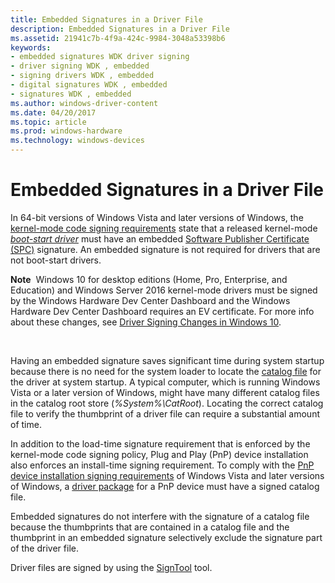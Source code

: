 ```yaml
---
title: Embedded Signatures in a Driver File
description: Embedded Signatures in a Driver File
ms.assetid: 21941c7b-4f9a-424c-9984-3048a53398b6
keywords:
- embedded signatures WDK driver signing
- driver signing WDK , embedded
- signing drivers WDK , embedded
- digital signatures WDK , embedded
- signatures WDK , embedded
ms.author: windows-driver-content
ms.date: 04/20/2017
ms.topic: article
ms.prod: windows-hardware
ms.technology: windows-devices
---
```


# Embedded Signatures in a Driver File


In 64-bit versions of Windows Vista and later versions of Windows, the [kernel-mode code signing requirements](kernel-mode-code-signing-requirements--windows-vista-and-later-.md) state that a released kernel-mode [*boot-start driver*](https://msdn.microsoft.com/library/windows/hardware/ff556272#wdkgloss-boot-start-driver) must have an embedded [Software Publisher Certificate (SPC)](software-publisher-certificate.md) signature. An embedded signature is not required for drivers that are not boot-start drivers.

**Note**  Windows 10 for desktop editions (Home, Pro, Enterprise, and Education) and Windows Server 2016 kernel-mode drivers must be signed by the Windows Hardware Dev Center Dashboard and the Windows Hardware Dev Center Dashboard requires an EV certificate. For more info about these changes, see [Driver Signing Changes in Windows 10](http://blogs.msdn.com/b/windows_hardware_certification/archive/2015/04/01/driver-signing-changes-in-windows-10.aspx).

 

Having an embedded signature saves significant time during system startup because there is no need for the system loader to locate the [catalog file](catalog-files.md) for the driver at system startup. A typical computer, which is running Windows Vista or a later version of Windows, might have many different catalog files in the catalog root store (*%System%\\CatRoot*). Locating the correct catalog file to verify the thumbprint of a driver file can require a substantial amount of time.

In addition to the load-time signature requirement that is enforced by the kernel-mode code signing policy, Plug and Play (PnP) device installation also enforces an install-time signing requirement. To comply with the [PnP device installation signing requirements](pnp-device-installation-signing-requirements--windows-vista-and-later-.md) of Windows Vista and later versions of Windows, a [driver package](driver-packages.md) for a PnP device must have a signed catalog file.

Embedded signatures do not interfere with the signature of a catalog file because the thumbprints that are contained in a catalog file and the thumbprint in an embedded signature selectively exclude the signature part of the driver file.

Driver files are signed by using the [SignTool](installing-a-catalog-file-by-using-signtool.md) tool.

 

 





